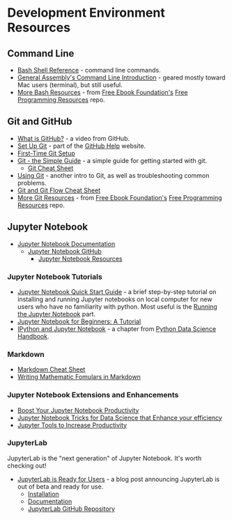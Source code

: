 # Development Environment Resources

## Command Line
- [Bash Shell Reference](https://courses.cs.washington.edu/courses/cse390a/14au/bash.html) - command line commands.
- [General Assembly's Command Line Introduction](http://generalassembly.github.io/prework/cl/#/) - geared mostly toward Mac users (terminal), but still useful.
- [More Bash Resources](https://github.com/EbookFoundation/free-programming-books/blob/master/free-programming-books.md#bash) - from [Free Ebook Foundation's](https://github.com/EbookFoundation) [Free Programming Resources](https://github.com/EbookFoundation/free-programming-books) repo.

## Git and GitHub
- [What is GitHub?](https://www.youtube.com/watch?v=w3jLJU7DT5E) - a video from GitHub.
- [Set Up Git](https://help.github.com/articles/set-up-git/) - part of the [GitHub Help](https://help.github.com/) website.
- [First-Time Git Setup](https://git-scm.com/book/en/v2/Getting-Started-First-Time-Git-Setup)
- [Git - the Simple Guide](http://rogerdudler.github.io/git-guide/) - a simple guide for getting started with git.
  - [Git Cheat Sheet](http://rogerdudler.github.io/git-guide/files/git_cheat_sheet.pdf)
- [Using Git](http://www.magic-analytics.com/blog/using-git-the-solo-master) - another intro to Git, as well as troubleshooting common problems.
- [Git and Git Flow Cheat Sheet](https://github.com/arslanbilal/git-cheat-sheet#readme)
- [More Git Resources](https://github.com/EbookFoundation/free-programming-books/blob/master/free-programming-books.md#git) - from [Free Ebook Foundation's](https://github.com/EbookFoundation) [Free Programming Resources](https://github.com/EbookFoundation/free-programming-books) repo. 

## Jupyter Notebook
- [Jupyter Notebook Documentation](https://jupyter-notebook.readthedocs.io/en/stable/)
  * [Jupyter Notebook GitHub](https://github.com/jupyter/notebook)
    - [Jupyter Notebook Resources](https://github.com/jupyter/notebook#resources)

### Jupyter Notebook Tutorials
- [Jupyter Notebook Quick Start Guide](http://jupyter-notebook-beginner-guide.readthedocs.io/en/latest/index.html) - a brief step-by-step tutorial on installing and running Jupyter notebooks on local computer for new users who have no familiarity with python. Most useful is the [Running the Jupyter Notebook](http://jupyter-notebook-beginner-guide.readthedocs.io/en/latest/execute.html) part.
- [Jupyter Notebook for Beginners: A Tutorial](https://towardsdatascience.com/jupyter-notebook-for-beginners-a-tutorial-f55b57c23ada)
- [IPython and Jupyter Notebook](https://jakevdp.github.io/PythonDataScienceHandbook/index.html#1.-IPython:-Beyond-Normal-Python) - a chapter from [Python Data Science Handbook](https://jakevdp.github.io/PythonDataScienceHandbook/index.html).

### Markdown
- [Markdown Cheat Sheet](https://github.com/adam-p/markdown-here/wiki/Markdown-Cheatsheet)
- [Writing Mathematic Fomulars in Markdown](http://csrgxtu.github.io/2015/03/20/Writing-Mathematic-Fomulars-in-Markdown/)

### Jupyter Notebook Extensions and Enhancements
- [Boost Your Jupyter Notebook Productivity](https://towardsdatascience.com/jupyter-notebook-hints-1f26b08429ad)
- [Jupyter Notebook Tricks for Data Science that Enhance your efficiency](https://codeburst.io/jupyter-notebook-tricks-for-data-science-that-enhance-your-efficiency-95f98d3adee4)
- [Jupyter Tools to Increase Productivity](https://towardsdatascience.com/jupyter-tools-to-increase-productivity-7b3c6b90be09)

### JupyterLab
JupyterLab is the "next generation" of Jupyter Notebook. It's worth checking out!
- [JupyterLab is Ready for Users](https://blog.jupyter.org/jupyterlab-is-ready-for-users-5a6f039b8906) - a blog post announcing JupyterLab is out of beta and ready for use.
  * [Installation](http://jupyterlab.readthedocs.io/en/stable/getting_started/installation.html)
  * [Documentation](http://jupyterlab.readthedocs.io/en/stable/getting_started/overview.html)
  * [JupyterLab GitHub Repository](https://github.com/jupyterlab/jupyterlab)
